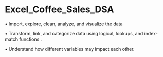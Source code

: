 # Excel_Coffee_Sales_DSA
• Import, explore, clean, analyze, and visualize the data

• Transform, link, and categorize data using logical, lookups, and index-match functions .

• Understand how different variables may impact each other.
